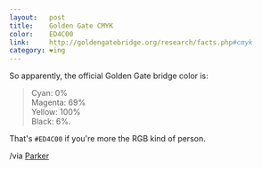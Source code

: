 ```yaml
---
layout:   post
title:    Golden Gate CMYK
color:    ED4C00
link:     http://goldengatebridge.org/research/facts.php#cmyk
category: ❤ing
---
```


So apparently, the official Golden Gate bridge color is:

  > Cyan: 0%  
  > Magenta: 69%  
  > Yellow: 100%  
  > Black: 6%.  

That's <code>#ED4C00</code> if you're more the RGB kind of person.

/via [Parker][parker]

[parker]: http://parkerhiggins.net/2012/07/golden-gate-bridge-minimal/
